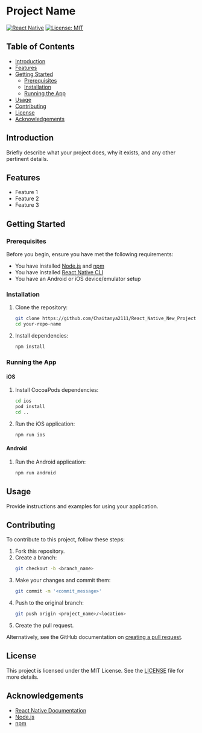 # Project Name

[![React Native](https://img.shields.io/badge/React%20Native-0.64.0-blue.svg)](https://reactnative.dev/)
[![License: MIT](https://img.shields.io/badge/License-MIT-yellow.svg)](https://opensource.org/licenses/MIT)

## Table of Contents

- [Introduction](#introduction)
- [Features](#features)
- [Getting Started](#getting-started)
  - [Prerequisites](#prerequisites)
  - [Installation](#installation)
  - [Running the App](#running-the-app)
- [Usage](#usage)
- [Contributing](#contributing)
- [License](#license)
- [Acknowledgements](#acknowledgements)

## Introduction

Briefly describe what your project does, why it exists, and any other pertinent details. 

## Features

- Feature 1
- Feature 2
- Feature 3

## Getting Started

### Prerequisites

Before you begin, ensure you have met the following requirements:

- You have installed [Node.js](https://nodejs.org/) and [npm](https://www.npmjs.com/)
- You have installed [React Native CLI](https://reactnative.dev/docs/environment-setup)
- You have an Android or iOS device/emulator setup

### Installation

1. Clone the repository:
    ```bash
    git clone https://github.com/Chaitanya2111/React_Native_New_Projects
    cd your-repo-name
    ```

2. Install dependencies:
    ```bash
    npm install
    ```

### Running the App

#### iOS

1. Install CocoaPods dependencies:
    ```bash
    cd ios
    pod install
    cd ..
    ```

2. Run the iOS application:
    ```bash
    npm run ios
    ```

#### Android

1. Run the Android application:
    ```bash
    npm run android
    ```

## Usage

Provide instructions and examples for using your application.

## Contributing

To contribute to this project, follow these steps:

1. Fork this repository.
2. Create a branch: 
    ```bash
    git checkout -b <branch_name>
    ```
3. Make your changes and commit them:
    ```bash
    git commit -m '<commit_message>'
    ```
4. Push to the original branch:
    ```bash
    git push origin <project_name>/<location>
    ```
5. Create the pull request.

Alternatively, see the GitHub documentation on [creating a pull request](https://help.github.com/articles/creating-a-pull-request/).

## License

This project is licensed under the MIT License. See the [LICENSE](LICENSE) file for more details.

## Acknowledgements

- [React Native Documentation](https://reactnative.dev/docs/getting-started)
- [Node.js](https://nodejs.org/)
- [npm](https://www.npmjs.com/)

